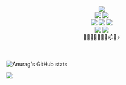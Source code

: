 <div align=center>
  <img src="https://img.shields.io/badge/javascript-F7DF1E?style=for-the-badge&logo=appveyor&logoColor=white"/></a>
  <br>
  <img src="https://img.shields.io/badge/react-61DAFB?style=for-the-badge&logo=appveyor&logoColor=white"/></a>
  <img src="https://img.shields.io/badge/oracle-F80000?style=for-the-badge&logo=oracle&logoColor=white">
  <br>
  <img src="https://img.shields.io/badge/mysql-4479A1?style=for-the-badge&logo=mysql&logoColor=white">
  <img src="https://img.shields.io/badge/node.js-339933?style=for-the-badge&logo=Node.js&logoColor=white">
  <img src="https://img.shields.io/badge/spring-6DB33F?style=for-the-badge&logo=spring&logoColor=white">
  <br>
  <img src="https://img.shields.io/badge/linux-FCC624?style=for-the-badge&logo=linux&logoColor=black">
  <img src="https://img.shields.io/badge/git-F05032?style=for-the-badge&logo=git&logoColor=white">
  <br>
  👋🔭🌱👯🤔✨💬📫😄⚡
</div>

<br><br>
![Anurag's GitHub stats](https://github-readme-stats.vercel.app/api?username=insang89&show_icons=true&theme=gruvbox_light)

![](https://komarev.com/ghpvc/?username=insang89&color=green)
